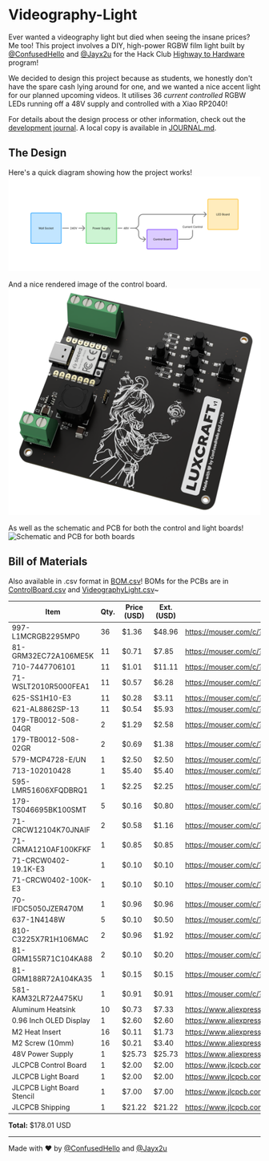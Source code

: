 # Videography-Light
Ever wanted a videography light but died when seeing the insane prices? Me too! This project involves a DIY, high-power RGBW film light built by [@ConfusedHello](https://github.com/confusedhello) and [@Jayx2u](https://github.com/Jayx2u/) for the Hack Club [Highway to Hardware](https://highway.hackclub.com/) program!

We decided to design this project because as students, we honestly don't have the spare cash lying around for one, and we wanted a nice accent light for our planned upcoming videos. It utilises 36 *current controlled* RGBW LEDs running off a 48V supply and controlled with a Xiao RP2040!

For details about the design process or other information, check out the [development journal](https://highway.hackclub.com/projects/ConfusedHello/Videography-Light). A local copy is available in [JOURNAL.md](https://github.com/ConfusedHello/Videography-Light/blob/main/JOURNAL.md).


## The Design
Here's a quick diagram showing how the project works!
![Wiring Diagram](/assets/WiringDiagram.png)

<!-- TODO:
Screenshot of a full 3D model render
-->

And a nice rendered image of the control board.
![Control Board](/assets/ControlBoard.png)

As well as the schematic and PCB for both the control and light boards! 
![Schematic and PCB for both boards](/assets/SchematicPCB.png)


## Bill of Materials
Also available in .csv format in [BOM.csv](https://github.com/ConfusedHello/Videography-Light/blob/main/BOM.csv)! BOMs for the PCBs are in [ControlBoard.csv](https://github.com/ConfusedHello/Videography-Light/blob/main/src/Production/Control%20PCB/ControlBoard.csv) and [VideographyLight.csv](https://github.com/ConfusedHello/Videography-Light/blob/main/src/Production/Light%20PCB/VideographyLight.csv)~

|Item                      |Qty.|Price (USD)|Ext. (USD)|Link                                                 |
|--------------------------|----|-----------|----------|-----------------------------------------------------|
|997-L1MCRGB2295MP0        |36  |$1.36      |$48.96    |https://mouser.com/c/?q=997-L1MCRGB2295MP0           |
|81-GRM32EC72A106ME5K      |11  |$0.71      |$7.85     |https://mouser.com/c/?q=81-GRM32EC72A106ME5K         |
|710-7447706101            |11  |$1.01      |$11.11    |https://mouser.com/c/?q=710-7447706101               |
|71-WSLT2010R5000FEA1      |11  |$0.57      |$6.28     |https://mouser.com/c/?q=71-WSLT2010R5000FEA1         |
|625-SS1H10-E3             |11  |$0.28      |$3.11     |https://mouser.com/c/?q=625-SS1H10-E3                |
|621-AL8862SP-13           |11  |$0.54      |$5.93     |https://mouser.com/c/?q=621-AL8862SP-13              |
|179-TB0012-508-04GR       |2   |$1.29      |$2.58     |https://mouser.com/c/?q=179-TB0012-508-04GR          |
|179-TB0012-508-02GR       |2   |$0.69      |$1.38     |https://mouser.com/c/?q=179-TB0012-508-02GR          |
|579-MCP4728-E/UN          |1   |$2.50      |$2.50     |https://mouser.com/c/?q=579-MCP4728-E/UN             |
|713-102010428             |1   |$5.40      |$5.40     |https://mouser.com/c/?q=713-102010428                |
|595-LMR51606XFQDBRQ1      |1   |$2.25      |$2.25     |https://mouser.com/c/?q=595-LMR51606XFQDBRQ1         |
|179-TS046695BK100SMT      |5   |$0.16      |$0.80     |https://mouser.com/c/?q=179-TS046695BK100SMT         |
|71-CRCW12104K70JNAIF      |2   |$0.58      |$1.16     |https://mouser.com/c/?q=71-CRCW12104K70JNAIF         |
|71-CRMA1210AF100KFKF      |1   |$0.85      |$0.85     |https://mouser.com/c/?q=71-CRMA1210AF100KFKF         |
|71-CRCW0402-19.1K-E3      |1   |$0.10      |$0.10     |https://mouser.com/c/?q=71-CRCW0402-19.1K-E3         |
|71-CRCW0402-100K-E3       |1   |$0.10      |$0.10     |https://mouser.com/c/?q=71-CRCW0402-100K-E3          |
|70-IFDC5050JZER470M       |1   |$0.96      |$0.96     |https://mouser.com/c/?q=70-IFDC5050JZER470M          |
|637-1N4148W               |5   |$0.10      |$0.50     |https://mouser.com/c/?q=637-1N4148W                  |
|810-C3225X7R1H106MAC      |2   |$0.96      |$1.92     |https://mouser.com/c/?q=810-C3225X7R1H106MAC         |
|81-GRM155R71C104KA88      |2   |$0.10      |$0.20     |https://mouser.com/c/?q=81-GRM155R71C104KA88         |
|81-GRM188R72A104KA35      |1   |$0.15      |$0.15     |https://mouser.com/c/?q=81-GRM188R72A104KA35         |
|581-KAM32LR72A475KU       |1   |$0.91      |$0.91     |https://mouser.com/c/?q=581-KAM32LR72A475KU          |
|Aluminum Heatsink         |10  |$0.73      |$7.33     |https://www.aliexpress.com/item/4000723868050.html   |
|0.96 Inch OLED Display    |1   |$2.60      |$2.60     |https://www.aliexpress.com/item/1005007614149117.html|
|M2 Heat Insert            |16  |$0.11      |$1.73     |https://www.aliexpress.com/item/1005003582355741.html|
|M2 Screw (10mm)           |16  |$0.21      |$3.40     |https://www.aliexpress.com/item/1005005688616965.html|
|48V Power Supply          |1   |$25.73     |$25.73    |https://www.aliexpress.com/item/1005008528926877.html|
|JLCPCB Control Board      |1   |$2.00      |$2.00     |https://www.jlcpcb.com                               |
|JLCPCB Light Board        |1   |$2.00      |$2.00     |https://www.jlcpcb.com                               |
|JLCPCB Light Board Stencil|1   |$7.00      |$7.00     |https://www.jlcpcb.com                               |
|JLCPCB Shipping           |1   |$21.22     |$21.22    |https://www.jlcpcb.com                               |

**Total:** $178.01 USD

<hr>

Made with ❤️ by [@ConfusedHello](https://github.com/confusedhello) and [@Jayx2u](https://github.com/Jayx2u/)
